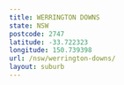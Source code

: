 ```yaml
---
title: WERRINGTON DOWNS
state: NSW
postcode: 2747
latitude: -33.722323
longitude: 150.739398
url: /nsw/werrington-downs/
layout: suburb
---
```

